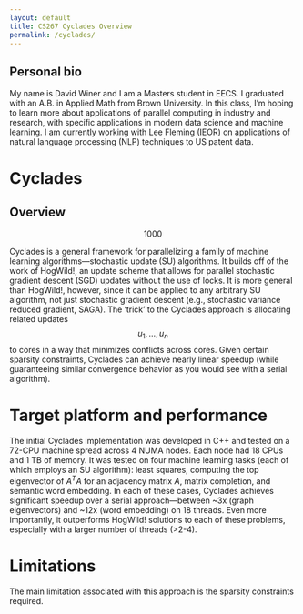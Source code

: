 ```yaml
---
layout: default
title: CS267 Cyclades Overview
permalink: /cyclades/
---
```


## Personal bio

My name is David Winer and I am a Masters student in EECS. I graduated with an A.B. in Applied Math from Brown University. In this class, I’m hoping to learn more about applications of parallel computing in industry and research, with specific applications in modern data science and machine learning. I am currently working with Lee Fleming (IEOR) on applications of natural language processing (NLP) techniques to US patent data.

# Cyclades

## Overview

$$1000$$

<script type="math/tex; mode=display">Hello</script>

Cyclades is a general framework for parallelizing a family of machine learning algorithms—stochastic update (SU) algorithms. It builds off of the work of HogWild!, an update scheme that allows for parallel stochastic gradient descent (SGD) updates without the use of locks. It is more general than HogWild!, however, since it can be applied to any arbitrary SU algorithm, not just stochastic gradient descent (e.g., stochastic variance reduced gradient, SAGA). The ‘trick’ to the Cyclades approach is allocating related updates $$u_1,…,u_n$$ to cores in a way that minimizes conflicts across cores. Given certain sparsity constraints, Cyclades can achieve nearly linear speedup (while guaranteeing similar convergence behavior as you would see with a serial algorithm).

# Target platform and performance
The initial Cyclades implementation was developed in C++ and tested on a 72-CPU machine spread across 4 NUMA nodes. Each node had 18 CPUs and 1 TB of memory. It was tested on four machine learning tasks (each of which employs an SU algorithm): least squares, computing the top eigenvector of $A^TA$ for an adjacency matrix $A$, matrix completion, and semantic word embedding. In each of these cases, Cyclades achieves significant speedup over a serial approach—between ~3x (graph eigenvectors) and ~12x (word embedding) on 18 threads. Even more importantly, it outperforms HogWild! solutions to each of these problems, especially with a larger number of threads (>2-4).
 
# Limitations
The main limitation associated with this approach is the sparsity constraints required. 
